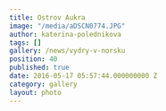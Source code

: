 ```yaml
---
title: Ostrov Aukra
image: "/media/aDSCN0774.JPG"
author: katerina-polednikova
tags: []
gallery: /news/vydry-v-norsku
position: 40
published: true
date: 2016-05-17 05:57:44.000000000 Z
category: gallery
layout: photo
---
```

